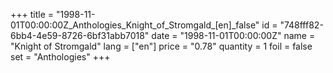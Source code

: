 +++
title = "1998-11-01T00:00:00Z_Anthologies_Knight_of_Stromgald_[en]_false"
id = "748fff82-6bb4-4e59-8726-6bf31abb7018"
date = "1998-11-01T00:00:00Z"
name = "Knight of Stromgald"
lang = ["en"]
price = "0.78"
quantity = 1
foil = false
set = "Anthologies"
+++
